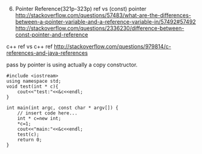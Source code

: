 6. Pointer 
Reference(321p-323p)
ref vs (const) pointer
http://stackoverflow.com/questions/57483/what-are-the-differences-between-a-pointer-variable-and-a-reference-variable-in/57492#57492
http://stackoverflow.com/questions/2336230/difference-between-const-pointer-and-reference

c++ ref vs c++ ref
http://stackoverflow.com/questions/979814/c-references-and-java-references

pass by pointer is using actually a copy constructor.
```
#include <iostream>
using namespace std;
void test(int * c){
    cout<<"test:"<<&c<<endl;
}

int main(int argc, const char * argv[]) {
    // insert code here...
    int * c=new int;
    *c=1;
    cout<<"main:"<<&c<<endl;
    test(c);
    return 0;
}
```
